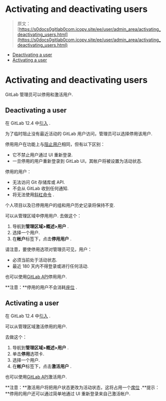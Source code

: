 # Activating and deactivating users

> 原文：[https://s0docs0gitlab0com.icopy.site/ee/user/admin_area/activating_deactivating_users.html](https://s0docs0gitlab0com.icopy.site/ee/user/admin_area/activating_deactivating_users.html)

*   [Deactivating a user](#deactivating-a-user)
*   [Activating a user](#activating-a-user)

# Activating and deactivating users[](#activating-and-deactivating-users "Permalink")

GitLab 管理员可以停用和激活用户.

## Deactivating a user[](#deactivating-a-user "Permalink")

在 GitLab 12.4 中[引入](https://gitlab.com/gitlab-org/gitlab/-/issues/22257) .

为了临时阻止没有最近活动的 GitLab 用户访问，管理员可以选择停用该用户.

停用用户在功能上与[阻止用户](blocking_unblocking_users.html)相同，但有以下区别：

*   它不禁止用户通过 UI 重新登录.
*   一旦停用的用户重新登录到 GitLab UI，其帐户将被设置为活动状态.

停用的用户：

*   无法访问 Git 存储库或 API.
*   不会从 GitLab 收到任何通知.
*   将无法使用[斜杠命令](../../integration/slash_commands.html) .

个人项目以及已停用用户的组和用户历史记录将保持不变.

可以从管理区域中停用用户. 去做这个：

1.  导航到**管理区域>概述>用户** .
2.  选择一个用户.
3.  在**帐户**标签下，点击**停用用户** .

请注意，要使停用选项对管理员可见，用户：

*   必须当前处于活动状态.
*   最近 180 天内不得登录或进行任何活动.

也可以使用[GitLab API](../../api/users.html#deactivate-user)停用用户.

**注意：**停用的用户不会消耗[座位](../../subscriptions/index.html#choosing-the-number-of-users) .

## Activating a user[](#activating-a-user "Permalink")

在 GitLab 12.4 中[引入](https://gitlab.com/gitlab-org/gitlab/-/issues/22257) .

可以从管理区域激活停用的用户.

去做这个：

1.  导航到**管理区域>概述>用户** .
2.  单击**停用**选项卡.
3.  选择一个用户.
4.  在**帐户**标签下，点击**激活用户** .

也可以使用[GitLab API](../../api/users.html#activate-user)激活用户.

**注意：**激活用户将把用户状态更改为活动状态，这将占用一个[席位](../../subscriptions/index.html#choosing-the-number-of-users) .**提示：**停用的用户还可以通过简单地通过 UI 重新登录来自己激活帐户.